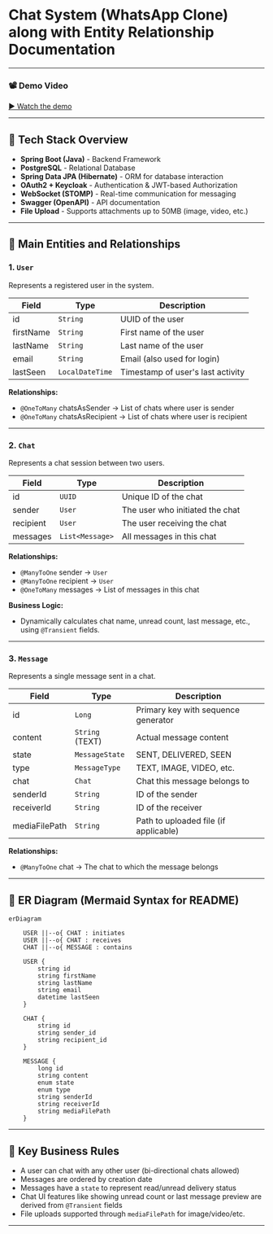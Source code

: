 # Chat System (WhatsApp Clone) along with Entity Relationship Documentation
---

### 📽 Demo Video

[▶ Watch the demo](https://your-video-link.com)

---
## 📌 Tech Stack Overview

* **Spring Boot (Java)** - Backend Framework
* **PostgreSQL** - Relational Database
* **Spring Data JPA (Hibernate)** - ORM for database interaction
* **OAuth2 + Keycloak** - Authentication & JWT-based Authorization
* **WebSocket (STOMP)** - Real-time communication for messaging
* **Swagger (OpenAPI)** - API documentation
* **File Upload** - Supports attachments up to 50MB (image, video, etc.)

---

## 📌 Main Entities and Relationships

### 1. `User`

Represents a registered user in the system.

| Field     | Type            | Description                       |
| --------- | --------------- | --------------------------------- |
| id        | `String`        | UUID of the user                  |
| firstName | `String`        | First name of the user            |
| lastName  | `String`        | Last name of the user             |
| email     | `String`        | Email (also used for login)       |
| lastSeen  | `LocalDateTime` | Timestamp of user's last activity |

**Relationships:**

* `@OneToMany` chatsAsSender → List of chats where user is sender
* `@OneToMany` chatsAsRecipient → List of chats where user is recipient

---

### 2. `Chat`

Represents a chat session between two users.

| Field     | Type            | Description                     |
| --------- | --------------- | ------------------------------- |
| id        | `UUID`          | Unique ID of the chat           |
| sender    | `User`          | The user who initiated the chat |
| recipient | `User`          | The user receiving the chat     |
| messages  | `List<Message>` | All messages in this chat       |

**Relationships:**

* `@ManyToOne` sender → `User`
* `@ManyToOne` recipient → `User`
* `@OneToMany` messages → List of messages in this chat

**Business Logic:**

* Dynamically calculates chat name, unread count, last message, etc., using `@Transient` fields.

---

### 3. `Message`

Represents a single message sent in a chat.

| Field         | Type            | Description                           |
| ------------- | --------------- | ------------------------------------- |
| id            | `Long`          | Primary key with sequence generator   |
| content       | `String` (TEXT) | Actual message content                |
| state         | `MessageState`  | SENT, DELIVERED, SEEN                 |
| type          | `MessageType`   | TEXT, IMAGE, VIDEO, etc.              |
| chat          | `Chat`          | Chat this message belongs to          |
| senderId      | `String`        | ID of the sender                      |
| receiverId    | `String`        | ID of the receiver                    |
| mediaFilePath | `String`        | Path to uploaded file (if applicable) |

**Relationships:**

* `@ManyToOne` chat → The chat to which the message belongs

---

## 📌 ER Diagram (Mermaid Syntax for README)

```mermaid
erDiagram

    USER ||--o{ CHAT : initiates
    USER ||--o{ CHAT : receives
    CHAT ||--o{ MESSAGE : contains

    USER {
        string id
        string firstName
        string lastName
        string email
        datetime lastSeen
    }

    CHAT {
        string id
        string sender_id
        string recipient_id
    }

    MESSAGE {
        long id
        string content
        enum state
        enum type
        string senderId
        string receiverId
        string mediaFilePath
    }
```

---

## 📌 Key Business Rules

* A user can chat with any other user (bi-directional chats allowed)
* Messages are ordered by creation date
* Messages have a `state` to represent read/unread delivery status
* Chat UI features like showing unread count or last message preview are derived from `@Transient` fields
* File uploads supported through `mediaFilePath` for image/video/etc.

---
